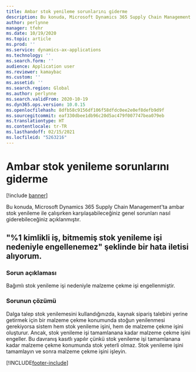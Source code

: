 ```yaml
---
title: Ambar stok yenileme sorunlarını giderme
description: Bu konuda, Microsoft Dynamics 365 Supply Chain Management'ta ambar stok yenileme ile çalışırken karşılaşabileceğiniz genel sorunları nasıl giderebileceğiniz açıklanmıştır.
author: perlynne
manager: tfehr
ms.date: 10/19/2020
ms.topic: article
ms.prod: ''
ms.service: dynamics-ax-applications
ms.technology: ''
ms.search.form: ''
audience: Application user
ms.reviewer: kamaybac
ms.custom: ''
ms.assetid: ''
ms.search.region: Global
ms.author: perlynne
ms.search.validFrom: 2020-10-19
ms.dyn365.ops.version: 10.0.15
ms.openlocfilehash: 8dfb58c9156df106f58dfdc0ee2e0ef8defb9d9f
ms.sourcegitcommit: eaf330dbee1db96c20d5ac479f007747bea079eb
ms.translationtype: HT
ms.contentlocale: tr-TR
ms.lasthandoff: 02/15/2021
ms.locfileid: "5263216"
---
```

# <a name="troubleshoot-warehouse-replenishment"></a>Ambar stok yenileme sorunlarını giderme

[!include [banner](../includes/banner.md)]

Bu konuda, Microsoft Dynamics 365 Supply Chain Management'ta ambar stok yenileme ile çalışırken karşılaşabileceğiniz genel sorunları nasıl giderebileceğiniz açıklanmıştır.

## <a name="i-receive-the-following-error-message-work-1-cannot-be-unblocked-because-it-has-unfinished-replenishment-work"></a>"%1 kimlikli iş, bitmemiş stok yenileme işi nedeniyle engellenemez" şeklinde bir hata iletisi alıyorum.

### <a name="issue-description"></a>Sorun açıklaması

Bağımlı stok yenileme işi nedeniyle malzeme çekme işi engellenmiştir.

### <a name="issue-resolution"></a>Sorunun çözümü

Dalga talep stok yenilemesini kullandığınızda, kaynak sipariş talebini yerine getirmek için bir malzeme çekme konumunda stoğun yenilenmesi gerekiyorsa sistem hem stok yenileme işini, hem de malzeme çekme işini oluşturur. Ancak, stok yenileme işi tamamlanana kadar malzeme çekme işini engeller. Bu davranış kasıtlı yapılır çünkü stok yenileme işi tamamlanana kadar malzeme çekme konumunda stok yeterli olmaz. Stok yenileme işini tamamlayın ve sonra malzeme çekme işini işleyin.


[!INCLUDE[footer-include](../../includes/footer-banner.md)]